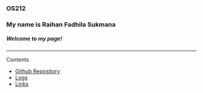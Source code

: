 ### OS212
### My name is Raihan Fadhila Sukmana
##### Welcome to my page!
---
Contents
* [Github Repository](https://github.com/raihanyx/os212)
* [Logs](https://raihanyx.github.io/os212/TXT/mylog.txt)
* [Links](links.md)


